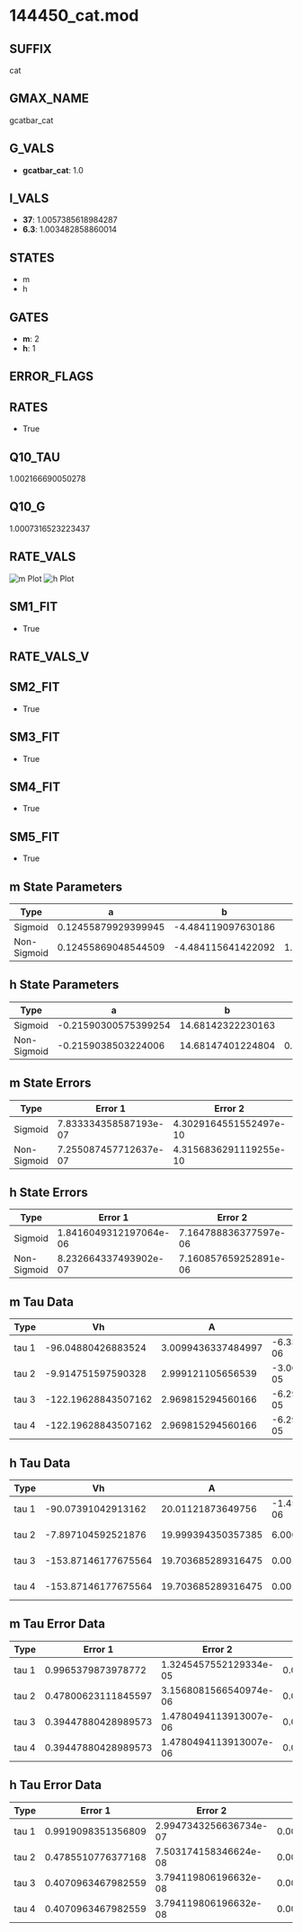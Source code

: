 # 144450_cat.mod

## SUFFIX

cat

## GMAX_NAME

gcatbar_cat

## G_VALS

- **gcatbar_cat**: 1.0

## I_VALS

- **37**: 1.0057385618984287
- **6.3**: 1.003482858860014

## STATES

- m
- h

## GATES

- **m**: 2
- **h**: 1

## ERROR_FLAGS


## RATES

- True

## Q10_TAU

1.002166690050278

## Q10_G

1.0007316523223437

## RATE_VALS

![m Plot](/Users/pbozelos/Dropbox/icg-Chai-Panos/supermodels/output_markdown_files/Ca/144450_cat.mod/images/m.png)
![h Plot](/Users/pbozelos/Dropbox/icg-Chai-Panos/supermodels/output_markdown_files/Ca/144450_cat.mod/images/h.png)

## SM1_FIT

- True

## RATE_VALS_V

## SM2_FIT

- True

## SM3_FIT

- True

## SM4_FIT

- True

## SM5_FIT

- True

## m State Parameters

| Type | a | b | c | d |
| --- | --- | --- | --- | --- |
| Sigmoid | 0.12455879929399945 | -4.484119097630186 |
| Non-Sigmoid | 0.12455869048544509 | -4.484115641422092 | 1.0000003906074786 | -2.727016016541975e-07 |

## h State Parameters

| Type | a | b | c | d |
| --- | --- | --- | --- | --- |
| Sigmoid | -0.21590300575399254 | 14.68142322230163 |
| Non-Sigmoid | -0.2159038503224006 | 14.68147401224804 | 0.9999975987528569 | 3.0065217245161872e-09 |

## m State Errors

| Type | Error 1 | Error 2 | Error 3 |
| --- | --- | --- | --- |
| Sigmoid | 7.833334358587193e-07 | 4.3029164551552497e-10 | 4.673472439221774e-07 |
| Non-Sigmoid | 7.255087457712637e-07 | 4.3156836291119255e-10 | 4.3284825753153344e-07 |

## h State Errors

| Type | Error 1 | Error 2 | Error 3 |
| --- | --- | --- | --- |
| Sigmoid | 1.8416049312197064e-06 | 7.164788836377597e-06 | 1.6403978017130372e-06 |
| Non-Sigmoid | 8.232664337493902e-07 | 7.160857659252891e-06 | 7.333193049457123e-07 |

## m Tau Data

| Type | Vh | A | b1 | b2 | c1 | c2 | d1 | d2 | e1 | e2 |
| --- | --- | --- | --- | --- | --- | --- | --- | --- | --- | --- |
| tau 1 | -96.04880426883524 | 3.0099436337484997 | -6.332150178827455e-06 | 6.345689771775741e-06 |
| tau 2 | -9.914751597590328 | 2.999121105656539 | -3.069744433071544e-05 | -1.6188740295928513e-05 | -5.372690072794248e-05 | -2.1126468610734246e-05 |
| tau 3 | -122.19628843507162 | 2.969815294560166 | -6.298750007495573e-05 | -3.207112521386876e-05 | 8.806794749888644e-08 | -0.002369789959625864 | 1.2999314923305565e-05 | -2.3343910817664303e-07 |
| tau 4 | -122.19628843507162 | 2.969815294560166 | -6.298750007495573e-05 | -3.207112521386876e-05 | 8.806794749888644e-08 | 0.0 | -0.002369789959625864 | 1.2999314923305565e-05 | -2.3343910817664303e-07 | 0.0 |

## h Tau Data

| Type | Vh | A | b1 | b2 | c1 | c2 | d1 | d2 | e1 | e2 |
| --- | --- | --- | --- | --- | --- | --- | --- | --- | --- | --- |
| tau 1 | -90.07391042913162 | 20.01121873649756 | -1.4556332035843428e-06 | 1.4732209222282627e-06 |
| tau 2 | -7.897104592521876 | 19.999394350357385 | 6.000368619821789e-06 | 7.965936047483186e-06 | 3.1657584730717092e-06 | 7.193419798483871e-06 |
| tau 3 | -153.87146177675564 | 19.703685289316475 | 0.0017478410831961945 | -4.7911591799963986e-08 | 6.445168233113981e-08 | 0.000518738851178064 | 1.468975064805973e-05 | -3.191084957850073e-08 |
| tau 4 | -153.87146177675564 | 19.703685289316475 | 0.0017478410831961945 | -4.7911591799963986e-08 | 6.445168233113981e-08 | 0.0 | 0.000518738851178064 | 1.468975064805973e-05 | -3.191084957850073e-08 | 0.0 |

## m Tau Error Data

| Type | Error 1 | Error 2 | Error 3 |
| --- | --- | --- | --- |
| tau 1 | 0.9965379873978772 | 1.3245457552129334e-05 | 0.0032783382447784024 |
| tau 2 | 0.47800623111845597 | 3.1568081566540974e-06 | 0.001572510158704419 |
| tau 3 | 0.39447880428989573 | 1.4780494113913007e-06 | 0.0012977277005113137 |
| tau 4 | 0.39447880428989573 | 1.4780494113913007e-06 | 0.0012977277005113137 |

## h Tau Error Data

| Type | Error 1 | Error 2 | Error 3 |
| --- | --- | --- | --- |
| tau 1 | 0.9919098351356809 | 2.9947343256636734e-07 | 0.0004944584770868421 |
| tau 2 | 0.4785510776377168 | 7.503174158346624e-08 | 0.0002385535748061672 |
| tau 3 | 0.4070963467982559 | 3.794119806196632e-08 | 0.0002029340092569485 |
| tau 4 | 0.4070963467982559 | 3.794119806196632e-08 | 0.0002029340092569485 |

